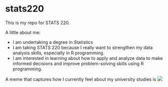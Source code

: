 # stats220

This is my repo for STATS 220. 

A little about me:

- I am undertaking a degree in Statistics
- I am taking STATS 220 because I really want to strengthen my data analysis skills, especially in R programming.
- I am interested in learning about how to apply and analyze data to make informed decisions and improve problem-solving skills using R programming. 

A meme that captures how I currently feel about my university studies is ![](https://c.tenor.com/8druEACXtX8AAAAd/tenor.gif)
